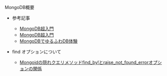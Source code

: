 MongoDB概要

- 参考記事
  - [MongoDB超入門](https://qiita.com/saba1024/items/f2ad56f2a3ba7aaf8521)
  - [MongoDB超入門](https://qiita.com/suguru03/items/c7eb44ed90c7e79bbedc)
  - [MongoDBでゆるふわDB体験](https://gihyo.jp/dev/serial/01/mongodb/0010)

- find オプションについて
  - [Mongoidの隠れクエリメソッドfind_by!とraise_not_found_errorオプションの関係](
https://qiita.com/IzumiSy/items/9c1500dcc907db6b44b6)
